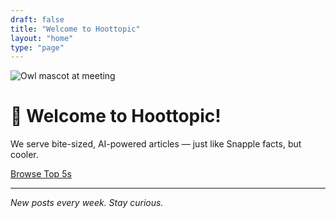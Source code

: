 ```yaml
---
draft: false
title: "Welcome to Hoottopic"
layout: "home"
type: "page"
---
```


<div class="hero-container">

  <img src="/images/owl-meeting-home.png" alt="Owl mascot at meeting" />

  <h1 class="title-big">🦉 Welcome to Hoottopic!</h1>

  <p class="big-text">
    We serve bite-sized, AI-powered articles — just like Snapple facts, but cooler.
  </p>

  <a href="/posts/" class="btn">Browse Top 5s</a>

</div>

---

*New posts every week. Stay curious.*